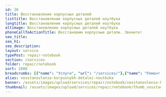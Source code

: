 ```yaml
---
id: 26
title: Восстановление корпусных деталей
listtitle: Восстановление корпусных деталей ноутбука
longtitle: Восстановление корпусных деталей ноутбука
altimage: Восстановление корпусных деталей ноутбука
phoneCallToActionTitle: Восстановим корпусные детали. Звоните!
seo_title: 
seo_h1: 
seo_description: 
layout: service
typePost: repair-notebook
section: /services
folder: repair/notebook
sort: 2600
breadcrumbs: [{"name": "Услуги", "url": "/services/"},{"name": "Ремонт устройств", "url": "/services/repair/"},{"name": "Ноутбук", "url": "/services/repair/notebook/"}]
alias: vosstanovlenie-korpusnykh-detalei-noutbuka
banner: /assets/images/upload/services/repair/notebook/vosstanovlenie-korpusnykh-detalei-noutbuka.jpg
thumbnail: /assets/images/upload/services/repair/notebook/thumb_vosstanovlenie-korpusnykh-detalei-noutbuka.jpg
---
```

